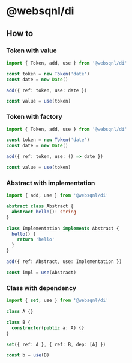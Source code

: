 # @websqnl/di

## How to

### Token with value

```ts
import { Token, add, use } from '@websqnl/di'

const token = new Token('date')
const date = new Date()

add({ ref: token, use: date })

const value = use(token)
```

### Token with factory

```ts
import { Token, add, use } from '@websqnl/di'

const token = new Token('date')
const date = new Date()

add({ ref: token, use: () => date })

const value = use(token)
```

### Abstract with implementation

```ts
import { add, use } from '@websqnl/di'

abstract class Abstract {
  abstract hello(): string
}

class Implementation implements Abstract {
  hello() {
    return 'hello'
  }
}

add({ ref: Abstract, use: Implementation })

const impl = use(Abstract)
```

### Class with dependency

```ts
import { set, use } from '@websqnl/di'

class A {}

class B {
  constructor(public a: A) {}
}

set({ ref: A }, { ref: B, dep: [A] })

const b = use(B)
```